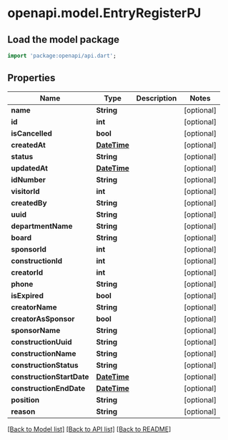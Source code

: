 # openapi.model.EntryRegisterPJ

## Load the model package
```dart
import 'package:openapi/api.dart';
```

## Properties
Name | Type | Description | Notes
------------ | ------------- | ------------- | -------------
**name** | **String** |  | [optional] 
**id** | **int** |  | [optional] 
**isCancelled** | **bool** |  | [optional] 
**createdAt** | [**DateTime**](DateTime.md) |  | [optional] 
**status** | **String** |  | [optional] 
**updatedAt** | [**DateTime**](DateTime.md) |  | [optional] 
**idNumber** | **String** |  | [optional] 
**visitorId** | **int** |  | [optional] 
**createdBy** | **String** |  | [optional] 
**uuid** | **String** |  | [optional] 
**departmentName** | **String** |  | [optional] 
**board** | **String** |  | [optional] 
**sponsorId** | **int** |  | [optional] 
**constructionId** | **int** |  | [optional] 
**creatorId** | **int** |  | [optional] 
**phone** | **String** |  | [optional] 
**isExpired** | **bool** |  | [optional] 
**creatorName** | **String** |  | [optional] 
**creatorAsSponsor** | **bool** |  | [optional] 
**sponsorName** | **String** |  | [optional] 
**constructionUuid** | **String** |  | [optional] 
**constructionName** | **String** |  | [optional] 
**constructionStatus** | **String** |  | [optional] 
**constructionStartDate** | [**DateTime**](DateTime.md) |  | [optional] 
**constructionEndDate** | [**DateTime**](DateTime.md) |  | [optional] 
**position** | **String** |  | [optional] 
**reason** | **String** |  | [optional] 

[[Back to Model list]](../README.md#documentation-for-models) [[Back to API list]](../README.md#documentation-for-api-endpoints) [[Back to README]](../README.md)


